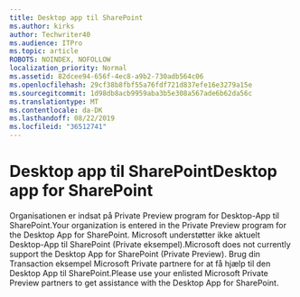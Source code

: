 ```yaml
---
title: Desktop app til SharePoint
ms.author: kirks
author: Techwriter40
ms.audience: ITPro
ms.topic: article
ROBOTS: NOINDEX, NOFOLLOW
localization_priority: Normal
ms.assetid: 82dcee94-656f-4ec8-a9b2-730adb564c06
ms.openlocfilehash: 29cf38b8fbf55a76fdf721d837efe16e3279a15e
ms.sourcegitcommit: 1d98db8acb9959aba3b5e308a567ade6b62da56c
ms.translationtype: MT
ms.contentlocale: da-DK
ms.lasthandoff: 08/22/2019
ms.locfileid: "36512741"
---
```

# <a name="desktop-app-for-sharepoint"></a><span data-ttu-id="e6d16-102">Desktop app til SharePoint</span><span class="sxs-lookup"><span data-stu-id="e6d16-102">Desktop app for SharePoint</span></span>

<span data-ttu-id="e6d16-103">Organisationen er indsat på Private Preview program for Desktop-App til SharePoint.</span><span class="sxs-lookup"><span data-stu-id="e6d16-103">Your organization is entered in the Private Preview program for the Desktop App for SharePoint.</span></span> <span data-ttu-id="e6d16-104">Microsoft understøtter ikke aktuelt Desktop-App til SharePoint (Private eksempel).</span><span class="sxs-lookup"><span data-stu-id="e6d16-104">Microsoft does not currently support the Desktop App for SharePoint (Private Preview).</span></span> <span data-ttu-id="e6d16-105">Brug din Transaction eksempel Microsoft Private partnere for at få hjælp til den Desktop App til SharePoint.</span><span class="sxs-lookup"><span data-stu-id="e6d16-105">Please use your enlisted Microsoft Private Preview partners to get assistance with the Desktop App for SharePoint.</span></span>

